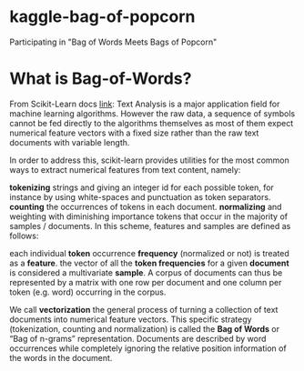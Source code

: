 # kaggle-bag-of-popcorn
Participating in "Bag of Words Meets Bags of Popcorn"

# What is Bag-of-Words?
From Scikit-Learn docs [link][bow]:
Text Analysis is a major application field for machine learning algorithms. However the raw data, a sequence of symbols cannot be fed directly to the algorithms themselves as most of them expect numerical feature vectors with a fixed size rather than the raw text documents with variable length.

In order to address this, scikit-learn provides utilities for the most common ways to extract numerical features from text content, namely:

**tokenizing** strings and giving an integer id for each possible token, for instance by using white-spaces and punctuation as token separators.
**counting** the occurrences of tokens in each document.
**normalizing** and weighting with diminishing importance tokens that occur in the majority of samples / documents.
In this scheme, features and samples are defined as follows:

each individual **token** occurrence **frequency** (normalized or not) is treated as a **feature**.
the vector of all the **token frequencies** for a given **document** is considered a multivariate **sample**.
A corpus of documents can thus be represented by a matrix with one row per document and one column per token (e.g. word) occurring in the corpus.

We call **vectorization** the general process of turning a collection of text documents into numerical feature vectors. This specific strategy (tokenization, counting and normalization) is called the **Bag of Words** or “Bag of n-grams” representation. Documents are described by word occurrences while completely ignoring the relative position information of the words in the document.

[bow]: http://scikit-learn.org/stable/modules/feature_extraction.html#the-bag-of-words-representation "Bag-of-Words sk-learn"
